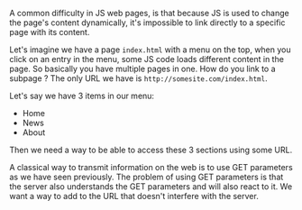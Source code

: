 A common difficulty in JS web pages, is that because JS is used to change the page's content dynamically, it's impossible to link directly to a specific page with its content.

Let's imagine we have a page `index.html` with a menu on the top, when you click on an entry in the menu, some JS code loads different content in the page. So basically you have multiple pages in one. How do you link to a subpage ? The only URL we have is `http://somesite.com/index.html`.

Let's say we have 3 items in our menu:
- Home
- News
- About

Then we need a way to be able to access these 3 sections using some URL.

A classical way to transmit information on the web is to use GET parameters as we have seen previously. The problem of using GET parameters is that the server also understands the GET parameters and will also react to it. We want a way to add to the URL that doesn't interfere with the server.
